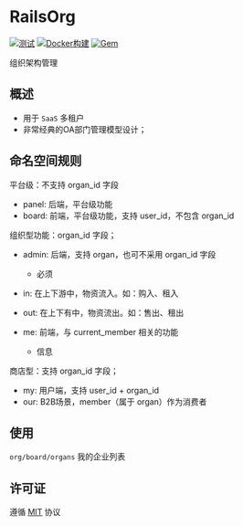 # RailsOrg

[![测试](https://github.com/work-design/rails_org/actions/workflows/test.yml/badge.svg)](https://github.com/work-design/rails_org/actions/workflows/test.yml)
[![Docker构建](https://github.com/work-design/rails_org/actions/workflows/cd.yml/badge.svg)](https://github.com/work-design/rails_org/actions/workflows/cd.yml)
[![Gem](https://github.com/work-design/rails_org/actions/workflows/gempush.yml/badge.svg)](https://github.com/work-design/rails_org/actions/workflows/gempush.yml)

组织架构管理

## 概述

* 用于 `SaaS` 多租户
* 非常经典的OA部门管理模型设计；

## 命名空间规则
平台级：不支持 organ_id 字段
* panel: 后端，平台级功能
* board: 前端，平台级功能，支持 user_id，不包含 organ_id

组织型功能：organ_id 字段；
* admin: 后端，支持 organ，也可不采用 organ_id 字段
  - 必须
* in: 在上下游中，物资流入。如：购入、租入
* out: 在上下有中，物资流出。如：售出、租出

* me: 前端，与 current_member 相关的功能
  - 信息

商店型：支持 organ_id 字段；
* my: 用户端，支持 user_id + organ_id
* our: B2B场景，member（属于 organ）作为消费者

## 使用
`org/board/organs` 我的企业列表

## 许可证
遵循 [MIT](LICENSE) 协议
